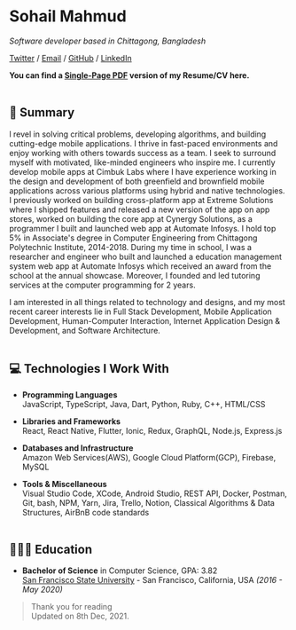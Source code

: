 # Sohail Mahmud

_Software developer based in Chittagong, Bangladesh_ <br>

[Twitter](https://twitter.com/sohailcx) / [Email](mailto:sohailmahmud@outlook.com) / [GitHub](https://github.com/sohailmahmud/) / [LinkedIn](https://www.linkedin.com/in/sohailmahmud/)

**You can find a [Single-Page PDF](https://sohailmahmud.github.io/resume.pdf) version of my Resume/CV here.**
<br><br>

## 📝 Summary

l revel in solving critical problems, developing algorithms, and building cutting-edge mobile applications. I thrive in fast-paced environments and enjoy working with others towards success as a team. I seek to surround myself with motivated, like-minded engineers who inspire me. I currently develop mobile apps at Cimbuk Labs where I have experience working in the design and development of both greenfield and brownfield mobile applications across various platforms using hybrid and native technologies. I previously worked on building cross-platform app at Extreme Solutions where I shipped features and released a new version of the app on app stores, worked on building the core app at Cynergy Solutions, as a programmer I built and launched web app at Automate Infosys. I hold top 5% in Associate's degree in Computer Engineering from Chittagong Polytechnic Institute, 2014-2018. During my time in school, I was a researcher and engineer who built and launched a education management system web app at Automate Infosys which received an award from the school at the annual showcase. Moreover, I founded and led tutoring services at the computer programming for 2 years.

I am interested in all things related to technology and designs, and my most recent career interests lie in Full Stack Development, Mobile Application Development, Human-Computer Interaction, Internet Application Design & Development, and Software Architecture.
<br><br>

<!--
## 👨🏽‍💻 Industry Experience
--
- **Software Developer (Mobile)** @ [AgreeYa Solutions](https://agreeya.com/) _(Aug 2020 - Present)_ <br>
  AgreeYa is a global systems integrator committed to delivering leading-edge, technology-enabled and business-driven solutions to small, medium and global Fortune 100 organizations.
  - Working experience in the design and development of both greenfield and brownfield mobile applications across various platforms using hybrid technologies such as Flutter, React Native, and Ionic.
  - Developed many Proof-of-Concepts (POC's) to showcase new features in mobile application development to clients.
  - Collaborated with DevOps team to design a scalable modular framework for continuous integration and automation of build generation, test case execution, and sending deliverables to the client.
  - Working directly with Director and Enterprise Architect to consistently deliver high performance, maintainable, and reliable infrastructure on our client projects.
  - Worked on estimates for project development and interacted with a client for the daily status call to identify key requirements, define project scope, develop a project plan and schedule.
    <br><br>
- **Software Engineer** @ [Kandou](https://www.kandouapp.com/) _(Nov 2019 - July 2020)_ <br>
  Kandou makes it easy for you to find social good events in your community
  - Expertise in UI/Front-End Development, developing features, and designing user interaction screens
  - Responsible for beta testing and releasing iOS and Android application to 300+ active users on app stores
  - Worked in an agile environment consisting of analyzing users and peer feedback on the submitted work
    <br><br>
- **Software Development Intern, Undergraduate Researcher** @ [Claryty](https://play.google.com/store/apps/details?id=com.claryty.claryty&hl=en_US) _(Nov 2018 - Oct 2019)_ <br>
  Bioinformatics Research Project by Stanford University
  - Developed new mobile application for consumers with React Native/Redux that presents adverse effect reports for prescription drugs
  - Designed the full architecture of software stack in order to scale future Food and Drug Administration(FDA) data sets and user input
    - 🧬 Integrated 20+ million lines of FDA data into database!
  - Involved in weekly SCRUM meetings to keep track of the ongoing project status and issues
  - Won 3rd prize out of 240 projects at College of Science and Engineering annual showcase in 2019 at SF State
    <br><br>
- **Open Source** @ [Facebook](https://reactnative.dev/)<br>
  React Native Core, React Native Website, React Native Directory - Contributed in migrating ImageStore native module into the new TurboModule System architecture of the repository(v59) - Updated API and Component docs to reflect the props and methods reflected in core repository(v62) - Added 50+ missing libraries(Analytics, Geolocation, Deep Link, UI Components, and Other Platforms) that are associated with react native to the directory list - Collaborated with core contributors to comprehend the code base and get peer feedback on the submitted work.
  <br><br>

## 👮🏽‍♂️Leadership Activities
--
- **Founder - Tutoring Services** @ [CS Sfsu](https://cs.sfsu.edu/) _(Aug 2017 - May 2020)_ <br>
  Association of Computing Machinery - World's largest scientific and educational computing society - Consulted with students in their side projects and assignments by showing them the effective use of standard data structures and algorithms - TA for 140 hours a semester - Improved overall academic performance of incoming freshmen and sophomores by 30% in core courses such as Programming Methodology and Software Development - Recruited, organized, and trained tutors for the Computer Science Department
  <br><br>
- **Hackathon Organizer** @ [SF Hacks](http://sfhacks.io/) _(Nov 2017 - May 2020)_ <br>
  - Arranged first collegiate Hackathon in San Francisco with over 350 attendees
  - Spearhead an outreach team to reach out to 30+ companies for partnership and raised $18,000 in sponsorship
    <br><br>
- **Teaching Assistant** @ [MobileSpace](http://www.mobilespace.xyz/) _(Feb. 2018 - Apr. 2018)_ <br>
  - Took initiative in learning react native and went on to successfully develop 2 functional apps under minimal supervision
  - Facilitated a dynamic and collaborative classroom of 15 students and conducted weekly office hours for further assistance
    <br><br>

## Here's some of the events I attended
--
- **Google Cloud Next Conference '19** _(San Francisco, CA, Apr 2019)_ <br>
- **Science and Engineering Student Gov Candidate** at [SF State]() _(San Francisco, CA, Apr 2019)_ <br>
- **Tech & Diversity Conference** at [Lyft HQ]() _(San Francisco, CA, Mar 2019)_ <br>
- **Website Design Opinion** at [Charles Schwab HQ]() _(San Francisco, CA, Apr 2018)_ <br>
- **Oracle Java One Conference '17** at _(San Francisco, CA, Oct 2017)_ <br>
- **Speaker at GitHub Field Day** at [Github HQ]() _(San Francisco, CA, Oct 2017)_ <br>
- **GitHub Universe Conference '17** _(San Francisco, CA, Oct 2017)_ <br>
- **Volunteer at CODE2040 Summit '17** _(San Francisco, CA, Aug 2017)_ <br>
- **Get-together Event** at [Twitter HQ]() _(San Francisco, CA, July 2017)_ <br>
- **Gaming Experience Review** at [Oculus HQ]() _(Menlo Park, CA, July 2017)_ <br>
- **Research Study** at [Facebook HQ]() _(Menlo Park, CA, May 2017)_ <br>
- **Yahoo Mail Design Review** at [Yahoo HQ]() _(San Francisco, CA, Apr 2017)_ <br>
- **User Experience Feedback** at [Playstation HQ]() _(San Mateo, CA)_ <br>
- **Product Review** at [Proteus Digital Health HQ]() _(Redwood City, CA)_ <br>
- **Mobile App Review** at [JPMorgan Chase]() _(San Francisco, CA)_ <br>
- **Website App Review** at [Wells Fargo HQ]() _(San Francisco, CA)_ <br>
  <br><br>

-->

## 💻 Technologies I Work With

- **Programming Languages**<br>
  JavaScript, TypeScript, Java, Dart, Python, Ruby, C++, HTML/CSS

- **Libraries and Frameworks**<br>
  React, React Native, Flutter, Ionic, Redux, GraphQL, Node.js, Express.js

- **Databases and Infrastructure**<br>
  Amazon Web Services(AWS), Google Cloud Platform(GCP), Firebase, MySQL

- **Tools \& Miscellaneous**<br>
  Visual Studio Code, XCode, Android Studio, REST API, Docker, Postman, Git, bash, NPM, Yarn, Jira, Trello, Notion, Classical Algorithms \& Data Structures, AirBnB code standards
  <br><br>

## 🧑🏽‍🎓 Education

- **Bachelor of Science** in Computer Science, GPA: 3.82<br>
  [San Francisco State University](https://www.sfsu.edu/) - San Francisco, California, USA _(2016 - May 2020)_

> Thank you for reading <br>
> Updated on 8th Dec, 2021.
